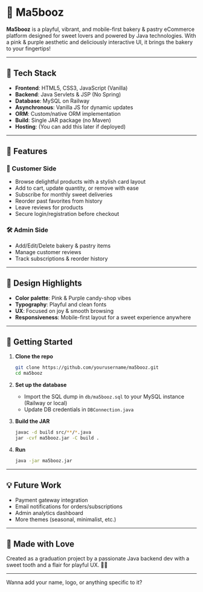 # 🎂 Ma5booz

**Ma5booz** is a playful, vibrant, and mobile-first bakery & pastry eCommerce platform designed for sweet lovers and powered by Java technologies. With a pink & purple aesthetic and deliciously interactive UI, it brings the bakery to your fingertips!

---

## 🍪 Tech Stack

- **Frontend**: HTML5, CSS3, JavaScript (Vanilla)
- **Backend**: Java Servlets & JSP (No Spring)
- **Database**: MySQL on Railway
- **Asynchronous**: Vanilla JS for dynamic updates
- **ORM**: Custom/native ORM implementation
- **Build**: Single JAR package (no Maven)
- **Hosting**: (You can add this later if deployed)

---

## 🧁 Features

### 🌸 Customer Side
- Browse delightful products with a stylish card layout
- Add to cart, update quantity, or remove with ease
- Subscribe for monthly sweet deliveries
- Reorder past favorites from history
- Leave reviews for products
- Secure login/registration before checkout

### 🛠 Admin Side
- Add/Edit/Delete bakery & pastry items
- Manage customer reviews
- Track subscriptions & reorder history

---

## 🧁 Design Highlights
- **Color palette**: Pink & Purple candy-shop vibes
- **Typography**: Playful and clean fonts
- **UX**: Focused on joy & smooth browsing
- **Responsiveness**: Mobile-first layout for a sweet experience anywhere

---

## 🚀 Getting Started

1. **Clone the repo**
   ```bash
   git clone https://github.com/yourusername/ma5booz.git
   cd ma5booz
   ```

2. **Set up the database**
   - Import the SQL dump in `db/ma5booz.sql` to your MySQL instance (Railway or local)
   - Update DB credentials in `DBConnection.java`

3. **Build the JAR**
   ```bash
   javac -d build src/**/*.java
   jar -cvf ma5booz.jar -C build .
   ```

4. **Run**
   ```bash
   java -jar ma5booz.jar
   ```

---

## 💡 Future Work

- Payment gateway integration
- Email notifications for orders/subscriptions
- Admin analytics dashboard
- More themes (seasonal, minimalist, etc.)

---

## 🍰 Made with Love

Created as a graduation project by a passionate Java backend dev with a sweet tooth and a flair for playful UX. 💜✨

---

Wanna add your name, logo, or anything specific to it?
